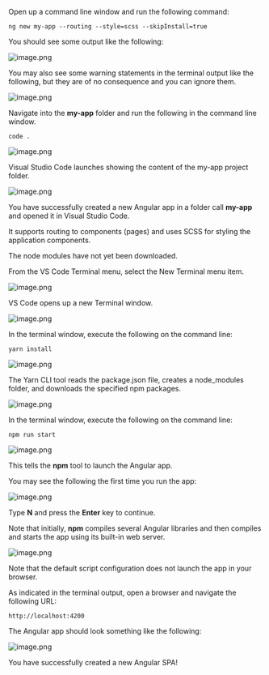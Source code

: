 Open up a command line window and run the following command:

```
ng new my-app --routing --style=scss --skipInstall=true
```

You should see some output like the following:

![image.png](/.attachments/image-8dcdc00d-56bf-4909-a672-db01ea492c0c.png)

You may also see some warning statements in the terminal output like the following, but they are of no consequence and you can ignore them.

![image.png](/.attachments/image-3fdaa118-dc9a-4b0c-8cf7-37c948f9a1f6.png)

Navigate into the **my-app** folder and run the following in the command line window.

```
code .
```

![image.png](/.attachments/image-8a296813-3d55-48d6-8e7f-ae7ea5799d8d.png)

Visual Studio Code launches showing the content of the my-app project folder.

![image.png](/.attachments/image-1cf23277-d4d6-458b-9632-f934e66a2d8f.png)

You have successfully created a new Angular app in a folder call **my-app** and opened it in Visual Studio Code.

It supports routing to components (pages) and uses SCSS for styling the application components.

The node modules have not yet been downloaded.

From the VS Code Terminal menu, select the New Terminal menu item.

![image.png](/.attachments/image-c10f3b2b-aa6e-4e75-b466-ffb87ae158be.png)

VS Code opens up a new Terminal window.

![image.png](/.attachments/image-07dd53e1-f787-4911-a63c-8c365f6c6ec6.png)

In the terminal window, execute the following on the command line:

```
yarn install
```

![image.png](/.attachments/image-2db25040-fabe-4a22-8c82-645091117a1c.png)

The Yarn CLI tool reads the package.json file, creates a node_modules folder, and downloads the specified npm packages.

![image.png](/.attachments/image-8fbd1c3b-ac85-4fb0-83e8-cc2a7fc28336.png)

In the terminal window, execute the following on the command line:

```
npm run start
```

![image.png](/.attachments/image-1d75a9b7-7885-4ca1-9ce9-1ed6819eb3c0.png)

This tells the **npm** tool to launch the Angular app.

You may see the following the first time you run the app:

![image.png](/.attachments/image-a2764679-1784-4725-a297-4d9126612b53.png)

Type **N** and press the **Enter** key to continue.

Note that initially, **npm** compiles several Angular libraries and then compiles and starts the app using its built-in web server.

![image.png](/.attachments/image-7845f3c8-d3a5-4c79-aa31-3c3120cfc158.png)

Note that the default script configuration does not launch the app in your browser.

As indicated in the terminal output, open a browser and navigate the following URL:

```
http://localhost:4200
```

The Angular app should look something like the following:

![image.png](/.attachments/image-73e724ce-a4f6-4ae4-a008-713d3e89bda4.png)

You have successfully created a new Angular SPA!